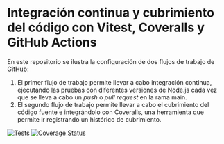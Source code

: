 # Integración continua y cubrimiento del código con Vitest, Coveralls y GitHub Actions

En este repositorio se ilustra la configuración de dos flujos de trabajo de GitHub:

1. El primer flujo de trabajo permite llevar a cabo integración continua, ejecutando las pruebas con diferentes
versiones de Node.js cada vez que se lleva a cabo un *push* o *pull request* en la rama main.
2. El segundo flujo de trabajo permite llevar a cabo el cubrimiento del código fuente e integrándolo con
Coveralls, una herramienta que permite ir registrando un histórico de cubrimiento.

[![Tests](https://github.com/JonathanMartinezPerez/coveralls/actions/workflows/ci.yml/badge.svg)](https://github.com/JonathanMartinezPerez/coveralls/actions/workflows/ci.yml)
[![Coverage Status](https://coveralls.io/repos/github/JonathanMartinezPerez/coveralls/badge.svg?branch=main)](https://coveralls.io/github/JonathanMartinezPerez/coveralls?branch=main)
